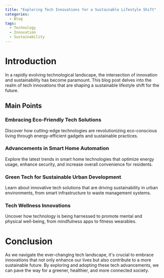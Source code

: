 ```yaml
---
title: "Exploring Tech Innovations for a Sustainable Lifestyle Shift"
categories:
  - Blog
tags:
  - Technology
  - Innovation
  - Sustainability
---
```


# Introduction
In a rapidly evolving technological landscape, the intersection of innovation and sustainability has become paramount. This blog post delves into the realm of tech innovations that are shaping a sustainable lifestyle shift for the future.

## Main Points
### Embracing Eco-Friendly Tech Solutions
Discover how cutting-edge technologies are revolutionizing eco-conscious living through energy-efficient gadgets and sustainable practices.

### Advancements in Smart Home Automation
Explore the latest trends in smart home technologies that optimize energy usage, enhance security, and increase overall convenience for residents.

### Green Tech for Sustainable Urban Development
Learn about innovative tech solutions that are driving sustainability in urban environments, from smart infrastructure to waste management systems.

### Tech Wellness Innovations
Uncover how technology is being harnessed to promote mental and physical well-being, from mindfulness apps to fitness wearables.

# Conclusion
As we navigate the ever-changing tech landscape, it's crucial to embrace innovations that not only enhance our lives but also contribute to a more sustainable future. By exploring and adopting these tech advancements, we can pave the way for a greener, healthier, and more connected society.